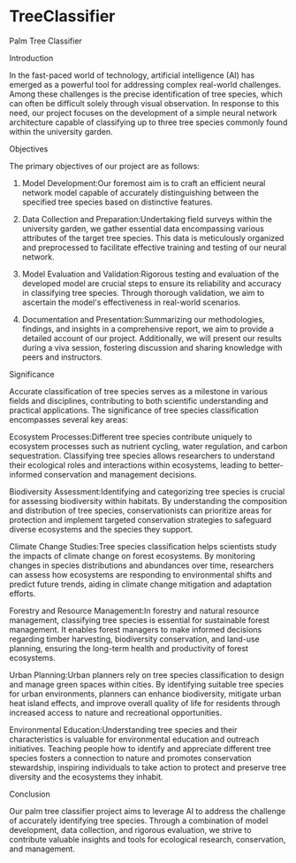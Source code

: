 # TreeClassifier

Palm Tree Classifier

Introduction

In the fast-paced world of technology, artificial intelligence (AI) has emerged as a powerful tool for addressing complex real-world challenges. Among these challenges is the precise identification of tree species, which can often be difficult solely through visual observation. In response to this need, our project focuses on the development of a simple neural network architecture capable of classifying up to three tree species commonly found within the university garden.

Objectives

The primary objectives of our project are as follows:

1. Model Development:Our foremost aim is to craft an efficient neural network model capable of accurately distinguishing between the specified tree species based on distinctive features.

2. Data Collection and Preparation:Undertaking field surveys within the university garden, we gather essential data encompassing various attributes of the target tree species. This data is meticulously organized and preprocessed to facilitate effective training and testing of our neural network.

3. Model Evaluation and Validation:Rigorous testing and evaluation of the developed model are crucial steps to ensure its reliability and accuracy in classifying tree species. Through thorough validation, we aim to ascertain the model's effectiveness in real-world scenarios.

4. Documentation and Presentation:Summarizing our methodologies, findings, and insights in a comprehensive report, we aim to provide a detailed account of our project. Additionally, we will present our results during a viva session, fostering discussion and sharing knowledge with peers and instructors.

Significance

Accurate classification of tree species serves as a milestone in various fields and disciplines, contributing to both scientific understanding and practical applications. The significance of tree species classification encompasses several key areas:

Ecosystem Processes:Different tree species contribute uniquely to ecosystem processes such as nutrient cycling, water regulation, and carbon sequestration. Classifying tree species allows researchers to understand their ecological roles and interactions within ecosystems, leading to better-informed conservation and management decisions.

Biodiversity Assessment:Identifying and categorizing tree species is crucial for assessing biodiversity within habitats. By understanding the composition and distribution of tree species, conservationists can prioritize areas for protection and implement targeted conservation strategies to safeguard diverse ecosystems and the species they support.

Climate Change Studies:Tree species classification helps scientists study the impacts of climate change on forest ecosystems. By monitoring changes in species distributions and abundances over time, researchers can assess how ecosystems are responding to environmental shifts and predict future trends, aiding in climate change mitigation and adaptation efforts.

Forestry and Resource Management:In forestry and natural resource management, classifying tree species is essential for sustainable forest management. It enables forest managers to make informed decisions regarding timber harvesting, biodiversity conservation, and land-use planning, ensuring the long-term health and productivity of forest ecosystems.

Urban Planning:Urban planners rely on tree species classification to design and manage green spaces within cities. By identifying suitable tree species for urban environments, planners can enhance biodiversity, mitigate urban heat island effects, and improve overall quality of life for residents through increased access to nature and recreational opportunities.

Environmental Education:Understanding tree species and their characteristics is valuable for environmental education and outreach initiatives. Teaching people how to identify and appreciate different tree species fosters a connection to nature and promotes conservation stewardship, inspiring individuals to take action to protect and preserve tree diversity and the ecosystems they inhabit.

Conclusion

Our palm tree classifier project aims to leverage AI to address the challenge of accurately identifying tree species. Through a combination of model development, data collection, and rigorous evaluation, we strive to contribute valuable insights and tools for ecological research, conservation, and management.


